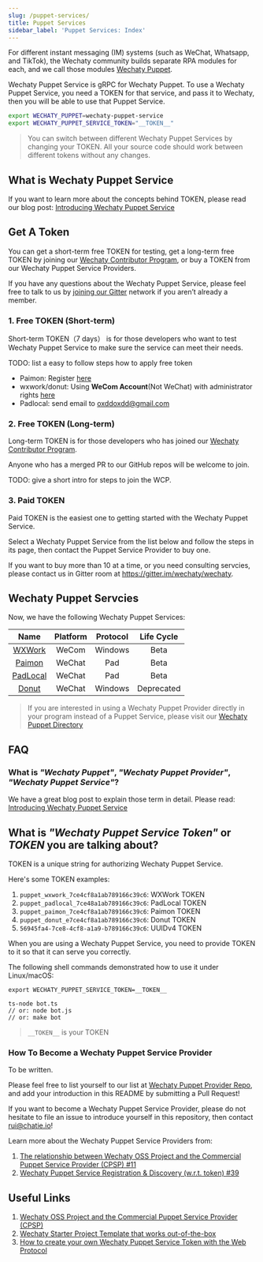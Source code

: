 ```yaml
---
slug: /puppet-services/
title: Puppet Services
sidebar_label: 'Puppet Services: Index'
---
```


For different instant messaging (IM) systems (such as WeChat, Whatsapp, and TikTok), the Wechaty community builds separate RPA modules for each, and we call those modules [Wechaty Puppet](https://github.com/wechaty/wechaty-puppet).

Wechaty Puppet Service is gRPC for Wechaty Puppet. To use a Wechaty Puppet Service, you need a TOKEN for that service, and pass it to Wechaty, then you will be able to use that Puppet Service.

```sh
export WECHATY_PUPPET=wechaty-puppet-service
export WECHATY_PUPPET_SERVICE_TOKEN="__TOKEN__"
```

> You can switch between different Wechaty Puppet Services by changing your TOKEN. All your source code should work between different tokens without any changes.

## What is Wechaty Puppet Service

If you want to learn more about the concepts behind TOKEN, please read our blog post: [Introducing Wechaty Puppet Service](https://wechaty.js.org/2021/01/14/wechaty-puppet-service/)

## Get A Token

You can get a short-term free TOKEN for testing, get a long-term free TOKEN by joining our [Wechaty Contributor Program](/docs/contributor-program/), or buy a TOKEN from our Wechaty Puppet Service Providers.

If you have any questions about the Wechaty Puppet Service, please feel free to talk to us by [joining our Gitter](https://gitter.im/wechaty/wechaty) network if you aren’t already a member.

### 1. Free TOKEN (Short-term)

Short-term TOKEN（7 days） is for those developers who want to test Wechaty Puppet Service to make sure the service can meet their needs.

TODO: list a easy to follow steps how to apply free token

- Paimon: Register [here](http://150.158.176.142/)
- wxwork/donut: Using **WeCom Account**(Not WeChat) with administrator rights [here](https://qiwei.juzibot.com/user/login?isWechaty=true)
- Padlocal: send email to oxddoxdd@gmail.com

### 2. Free TOKEN (Long-term)

Long-term TOKEN is for those developers who has joined our [Wechaty Contributor Program](/docs/contributor-program/).

Anyone who has a merged PR to our GitHub repos will be welcome to join.

TODO: give a short intro for steps to join the WCP.

### 3. Paid TOKEN

Paid TOKEN is the easiest one to getting started with the Wechaty Puppet Service.

Select a Wechaty Puppet Service from the list below and follow the steps in its page, then contact the Puppet Service Provider to buy one.

If you want to buy more than 10 at a time, or you need consulting servcies, please contact us in Gitter room at <https://gitter.im/wechaty/wechaty>.

## Wechaty Puppet Servcies

Now, we have the following Wechaty Puppet Services:

| Name | Platform | Protocol | Life Cycle |
| :---: | :---: | :---: | :---: |
| [WXWork](wxwork/) | WeCom | Windows | Beta |
| [Paimon](paimon/)| WeChat | Pad | Beta |
| [PadLocal](padlocal/) | WeChat | Pad | Beta |
| [Donut](donut/) | WeChat | Windows | Deprecated |

> If you are interested in using a Wechaty Puppet Provider directly in your program instead of a Puppet Service, please visit our [Wechaty Puppet Directory](https://github.com/wechaty/wechaty-puppet/wiki/Directory)

## FAQ

### What is _"Wechaty Puppet"_, _"Wechaty Puppet Provider"_, _"Wechaty Puppet Service"_?

We have a great blog post to explain those term in detail. Please read: [Introducing Wechaty Puppet Service](https://wechaty.js.org/2021/01/14/wechaty-puppet-service/)

## What is _"Wechaty Puppet Service Token"_ or _TOKEN_ you are talking about?

TOKEN is a unique string for authorizing Wechaty Puppet Service.

Here's some TOKEN examples:

1. `puppet_wxwork_7ce4cf8a1ab789166c39c6`: WXWork TOKEN
1. `puppet_padlocal_7ce48a1ab789166c39c6`: PadLocal TOKEN
1. `puppet_paimon_7ce4cf8a1ab789166c39c6`: Paimon TOKEN
1. `puppet_donut_e7ce4cf8a1ab789166c39c6`: Donut TOKEN
1. `56945fa4-7ce8-4cf8-a1a9-b789166c39c6`: UUIDv4 TOKEN

When you are using a Wechaty Puppet Service, you need to provide TOKEN to it so that it can serve you correctly.

The following shell commands demonstrated how to use it under Linux/macOS:

```shell
export WECHATY_PUPPET_SERVICE_TOKEN=__TOKEN__

ts-node bot.ts
// or: node bot.js
// or: make bot
```

> `__TOKEN__` is your TOKEN

### How To Become a Wechaty Puppet Service Provider

To be written.

Please feel free to list yourself to our list at [Wechaty Puppet Provider Repo](https://github.com/wechaty/puppet-services/), and add your introduction in this README by submitting a Pull Request!

If you want to become a Wechaty Puppet Service Provider, please do not hesitate to file an issue to introduce yourself in this repository, then contact rui@chatie.io!

Learn more about the Wechaty Puppet Service Providers from:

1. [The relationship between Wechaty OSS Project and the Commercial Puppet Service Provider (CPSP) #11](https://github.com/wechaty/PMC/issues/11)
1. [Wechaty Puppet Service Registration & Discovery (w.r.t. token) #39](https://github.com/wechaty/puppet-services/issues/39)

## Useful Links

1. [Wechaty OSS Project and the Commercial Puppet Service Provider (CPSP)](https://github.com/wechaty/PMC/issues/11)
1. [Wechaty Starter Project Template that works out-of-the-box](https://github.com/wechaty/wechaty-getting-started)
1. [How to create your own Wechaty Puppet Service Token with the Web Protocol](https://github.com/wechaty/wechaty/issues/1986)

